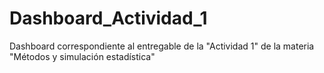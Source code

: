 # Dashboard_Actividad_1
Dashboard correspondiente al entregable de la "Actividad 1" de la materia "Métodos y simulación estadística"
